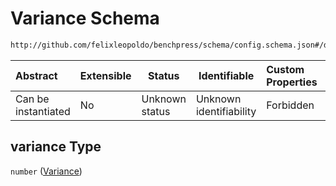 # Variance Schema

```txt
http://github.com/felixleopoldo/benchpress/schema/config.schema.json#/definitions/notears_linear_gaussian_sampling/properties/variance
```




| Abstract            | Extensible | Status         | Identifiable            | Custom Properties | Additional Properties | Access Restrictions | Defined In                                                                  |
| :------------------ | ---------- | -------------- | ----------------------- | :---------------- | --------------------- | ------------------- | --------------------------------------------------------------------------- |
| Can be instantiated | No         | Unknown status | Unknown identifiability | Forbidden         | Allowed               | none                | [config.schema.json\*](../../out/config.schema.json "open original schema") |

## variance Type

`number` ([Variance](config-definitions-notears-linear-gaussian-sampling-properties-variance.md))
